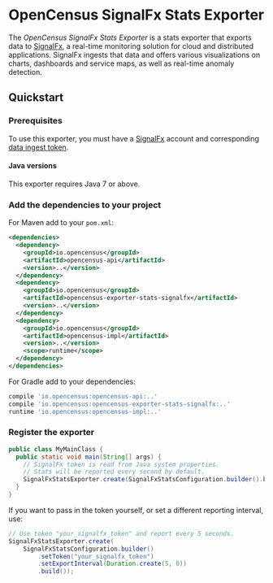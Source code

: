 # OpenCensus SignalFx Stats Exporter

The _OpenCensus SignalFx Stats Exporter_ is a stats exporter that
exports data to [SignalFx](https://signalfx.com), a real-time monitoring
solution for cloud and distributed applications. SignalFx ingests that
data and offers various visualizations on charts, dashboards and service
maps, as well as real-time anomaly detection.

## Quickstart

### Prerequisites

To use this exporter, you must have a [SignalFx](https://signalfx.com)
account and corresponding [data ingest
token](https://docs.signalfx.com/en/latest/admin-guide/tokens.html).

#### Java versions

This exporter requires Java 7 or above.

### Add the dependencies to your project

For Maven add to your `pom.xml`:

```xml
<dependencies>
  <dependency>
    <groupId>io.opencensus</groupId>
    <artifactId>opencensus-api</artifactId>
    <version>..</version>
  </dependency>
  <dependency>
    <groupId>io.opencensus</groupId>
    <artifactId>opencensus-exporter-stats-signalfx</artifactId>
    <version>..</version>
  </dependency>
  <dependency>
    <groupId>io.opencensus</groupId>
    <artifactId>opencensus-impl</artifactId>
    <version>..</version>
    <scope>runtime</scope>
  </dependency>
</dependencies>
```

For Gradle add to your dependencies:

```groovy
compile 'io.opencensus:opencensus-api:..'
compile 'io.opencensus:opencensus-exporter-stats-signalfx:..'
runtime 'io.opencensus:opencensus-impl:..'
```

### Register the exporter

```java
public class MyMainClass {
  public static void main(String[] args) {
    // SignalFx token is read from Java system properties.
    // Stats will be reported every second by default.
    SignalFxStatsExporter.create(SignalFxStatsConfiguration.builder().build());
  }
}
```

If you want to pass in the token yourself, or set a different reporting
interval, use:

```java
// Use token "your_signalfx_token" and report every 5 seconds.
SignalFxStatsExporter.create(
    SignalFxStatsConfiguration.builder()
        .setToken("your_signalfx_token")
        .setExportInterval(Duration.create(5, 0))
        .build());
```
